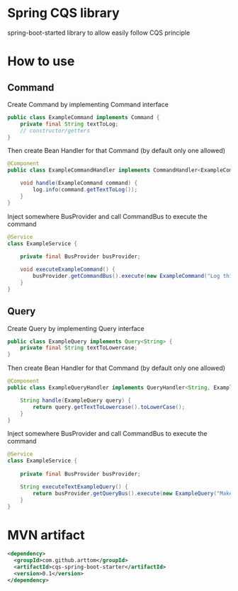 # Spring CQS library
spring-boot-started library to allow easily follow CQS principle

# How to use
## Command
Create Command by implementing Command interface

```java
public class ExampleCommand implements Command {
    private final String textToLog;
    // constructor/getters
}
```

Then create Bean Handler for that Command (by default only one allowed)

```java
@Component
public class ExampleCommandHandler implements CommandHandler<ExampleCommand> {

    void handle(ExampleCommand command) {
        log.info(command.getTextToLog());
    }
}
```

Inject somewhere BusProvider and call CommandBus to execute the command

```java
@Service
class ExampleService {
    
    private final BusProvider busProvider;

    void executeExampleCommand() {
        busProvider.getCommandBus().execute(new ExampleCommand("Log this"));
    }
}
```

## Query
Create Query by implementing Query interface

```java
public class ExampleQuery implements Query<String> {
    private final String textToLowercase;
}
```

Then create Bean Handler for that Command (by default only one allowed)

```java
@Component
public class ExampleQueryHandler implements QueryHandler<String, ExampleQuery> {

    String handle(ExampleQuery query) {
        return query.getTextToLowercase().toLowerCase();
    }
}
```

Inject somewhere BusProvider and call CommandBus to execute the command

```java
@Service
class ExampleService {
    
    private final BusProvider busProvider;

    String executeTextExampleQuery() {
        return busProvider.getQueryBus().execute(new ExampleQuery("Make ThIS LOwerCase"));
    }
}
```

# MVN artifact

```xml
<dependency>
  <groupId>com.github.arttom</groupId>
  <artifactId>cqs-spring-boot-starter</artifactId>
  <version>0.1</version>
</dependency>
```
